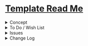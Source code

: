 # [Template Read Me]( #xxxxx/README.md )

<details style>
<summary>Concept</summary>

</details>
<details>
<summary>To Do / Wish List</summary>


</details>
<details>
<summary>Issues</summary>


</details>
<details>
<summary>Change Log</summary>

### 2019-04-30 ~ Theo

* First commit

</details>

